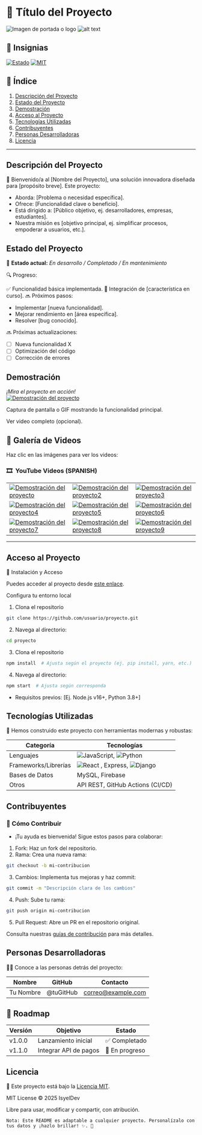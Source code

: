 # 📌 Título del Proyecto
![Imagen de portada o logo](URL_DE_LA_IMAGEN)
![alt text](nuevo.png)

## 🚀 Insignias

[![Estado](https://img.shields.io/badge/Estado-En_Desarrollo-green)](https://github.com/tu-usuario/tu-repo)
[![MIT](https://img.shields.io/badge/Licencia-MIT-blue)](LICENSE)

## 📖 Índice
1. [Descripción del Proyecto](#descripción-del-proyecto)
2. [Estado del Proyecto](#estado-del-proyecto)
3. [Demostración](#demostración)
4. [Acceso al Proyecto](#acceso-al-proyecto)
5. [Tecnologías Utilizadas](#tecnologías-utilizadas)
6. [Contribuyentes](#contribuyentes)
7. [Personas Desarrolladoras](#personas-desarrolladoras)
8. [Licencia](#licencia)

---

## Descripción del Proyecto
📝 Bienvenido/a al [Nombre del Proyecto], una solución innovadora diseñada para [propósito breve]. Este proyecto:

- Aborda: [Problema o necesidad específica].
- Ofrece: [Funcionalidad clave o beneficio].
- Está dirigido a: [Público objetivo, ej. desarrolladores, empresas, estudiantes].
- Nuestra misión es [objetivo principal, ej. simplificar procesos, empoderar a usuarios, etc.].

##  Estado del Proyecto 
📌 **Estado actual:** *En desarrollo / Completado / En mantenimiento*  

🔍 Progreso:

✅ Funcionalidad básica implementada.
🚧 Integración de [característica en curso].
🔜 Próximos pasos:
 * Implementar [nueva funcionalidad].
 * Mejorar rendimiento en [área específica].
 * Resolver [bug conocido].

🔜 Próximas actualizaciones:  
- [ ] Nueva funcionalidad X  
- [ ] Optimización del código  
- [ ] Corrección de errores  

##  Demostración
*¡Mira el proyecto en acción!*  
[![Demostración del proyecto](nuevo.png)](https://www.youtube.com/watch?v=B8OlRdYwNlA&pp=ygUGZGphbmdv)

Captura de pantalla o GIF mostrando la funcionalidad principal.

Ver video completo (opcional).

## 🎥 Galería de Videos
Haz clic en las imágenes para ver los videos:
### 🎞️ &nbsp;YouTube Videos (SPANISH)


|               |               |               |
|---------------|---------------|---------------|
| [![Demostración del proyecto](nuevo.png)](https://www.youtube.com/watch?v=B8OlRdYwNlA&pp=ygUGZGphbmdv) | [![Demostración del proyecto2](nuevo.png)](https://www.youtube.com/watch?v=B8OlRdYwNlA&pp=ygUGZGphbmdv) | [![Demostración del proyecto3](nuevo.png)](https://www.youtube.com/watch?v=B8OlRdYwNlA&pp=ygUGZGphbmdv) |
| [![Demostración del proyecto4](nuevo.png)](https://www.youtube.com/watch?v=B8OlRdYwNlA&pp=ygUGZGphbmdv) | [![Demostración del proyecto5](nuevo.png)](https://www.youtube.com/watch?v=B8OlRdYwNlA&pp=ygUGZGphbmdv) | [![Demostración del proyecto6](nuevo.png)](https://www.youtube.com/watch?v=B8OlRdYwNlA&pp=ygUGZGphbmdv) |
| [![Demostración del proyecto7](nuevo.png)](https://www.youtube.com/watch?v=B8OlRdYwNlA&pp=ygUGZGphbmdv) | [![Demostración del proyecto8](nuevo.png)](https://www.youtube.com/watch?v=B8OlRdYwNlA&pp=ygUGZGphbmdv) | [![Demostración del proyecto9](nuevo.png)](https://www.youtube.com/watch?v=B8OlRdYwNlA&pp=ygUGZGphbmdv) |
---

##  Acceso al Proyecto
🔗 Instalación y Acceso

Puedes acceder al proyecto desde [este enlace](URL_DEL_PROYECTO).  

Configura tu entorno local
1. Clona el repositorio
``` bash 
git clone https://github.com/usuario/proyecto.git
```

2. Navega al directorio:
``` bash
cd proyecto
```
3. Clona el repositorio
``` bash 
npm install  # Ajusta según el proyecto (ej. pip install, yarn, etc.)
```

4. Navega al directorio:
``` bash
npm start  # Ajusta según corresponda
```

* Requisitos previos: [Ej. Node.js v16+, Python 3.8+]

##  Tecnologías Utilizadas
🧪  Hemos construido este proyecto con herramientas modernas y robustas:

|Categoría	|Tecnologías|
|-|-|
|Lenguajes	| ![JavaScript](https://img.shields.io/badge/JavaScript-1986AB?style=for-the-badge&logo=JavaScript&logoColor=white), ![Python](https://img.shields.io/badge/Python-3776AB?style=for-the-badge&logo=python&logoColor=white)|
|Frameworks/Librerías	|![React](https://img.shields.io/badge/React-20232A?style=for-the-badge&logo=react&logoColor=61DAFB)  , Express, ![Django](https://img.shields.io/badge/Django-1986AB?style=for-the-badge&logo=Django&logoColor=white)|
|Bases de Datos	|MySQL, Firebase|
|Otros|	API REST, GitHub Actions (CI/CD)|




##  Contribuyentes

### 🤝 Cómo Contribuir
* ¡Tu ayuda es bienvenida! Sigue estos pasos para colaborar:

1. Fork: Haz un fork del repositorio.
2. Rama: Crea una nueva rama:
``` bash
git checkout -b mi-contribucion
```

3. Cambios: Implementa tus mejoras y haz commit:
```bash
git commit -m "Descripción clara de los cambios"
```
4. Push: Sube tu rama:
``` bash
git push origin mi-contribucion
```
5. Pull Request: Abre un PR en el repositorio original.

Consulta nuestras [guías de contribución](CONTRIBUTING.md) para más detalles.

##  Personas Desarrolladoras

👨‍💻 Conoce a las personas detrás del proyecto:

Nombre |GitHub	|Contacto
---|---|---|
Tu Nombre|	@tuGitHub	|correo@example.com

## 📅 Roadmap
| Versión | Objetivo | Estado |
|---------|----------|--------|
| v1.0.0 | Lanzamiento inicial | ✅ Completado |
| v1.1.0 | Integrar API de pagos | 🚧 En progreso |


##  Licencia
📜 Este proyecto está bajo la [Licencia MIT](LICENSE).

MIT License © 2025 IsyelDev

Libre para usar, modificar y compartir, con atribución.
```
Nota: Este README es adaptable a cualquier proyecto. Personalízalo con tus datos y ¡hazlo brillar! ✨. 🚀
```
